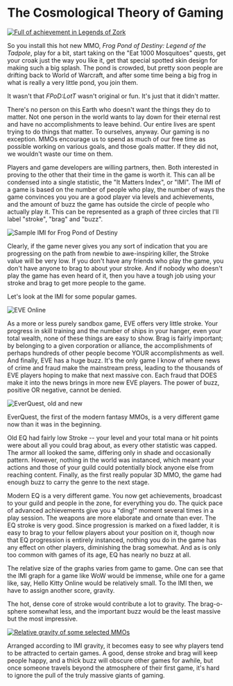 # The Cosmological Theory of Gaming

[![](http://westkarana.com/wp-content/uploads/2010/05/Fullscreen-capture-5162010-71921-PM-480x195.jpg "Full of achievement in Legends of Zork")](http://westkarana.com/wp-content/uploads/2010/05/Fullscreen-capture-5162010-71921-PM.jpg)

So you install this hot new MMO, *Frog Pond of Destiny: Legend of the Tadpole*, play for a bit, start taking on the "Eat 1000 Mosquitoes" quests, get your croak just the way you like it, get that special spotted skin design for making such a big splash. The pond is crowded, but pretty soon people are drifting back to World of Warcraft, and after some time being a big frog in what is really a very little pond, you join them.

It wasn't that *FPoD:LotT* wasn't original or fun. It's just that it didn't matter.

There's no person on this Earth who doesn't want the things they do to matter. Not one person in the world wants to lay down for their eternal rest and have no accomplishments to leave behind. Our entire lives are spent trying to do things that matter. To ourselves, anyway. Our gaming is no exception. MMOs encourage us to spend as much of our free time as possible working on various goals, and those goals matter. If they did not, we wouldn't waste our time on them.

Players and game developers are willing partners, then. Both interested in proving to the other that their time in the game is worth it. This can all be condensed into a single statistic, the "It Matters Index", or "IMI". The IMI of a game is based on the number of people who play, the number of ways the game convinces you you are a good player via levels and achievements, and the amount of buzz the game has outside the circle of people who actually play it. This can be represented as a graph of three circles that I'll label "stroke", "brag" and "buzz".

![](http://westkarana.com/wp-content/uploads/2010/05/fpod.png "Sample IMI for Frog Pond of Destiny")

Clearly, if the game never gives you any sort of indication that you are progressing on the path from newbie to awe-inspiring killer, the Stroke value will be very low. If you don't have any friends who play the game, you don't have anyone to brag to about your stroke. And if nobody who doesn't play the game has even heard of it, then you have a tough job using your stroke and brag to get more people to the game.

Let's look at the IMI for some popular games.

![](http://westkarana.com/wp-content/uploads/2010/05/eve.png "EVE Online")

As a more or less purely sandbox game, EVE offers very little stroke. Your progress in skill training and the number of ships in your hanger, even your total wealth, none of these things are easy to show. Brag is fairly important; by belonging to a given corporation or alliance, the accomplishments of perhaps hundreds of other people become YOUR accomplishments as well. And finally, EVE has a huge buzz. It's the only game I know of where news of crime and fraud make the mainstream press, leading to the thousands of EVE players hoping to make that next massive con. Each fraud that DOES make it into the news brings in more new EVE players. The power of buzz, positive OR negative, cannot be denied.

![](http://westkarana.com/wp-content/uploads/2010/05/eq.png "EverQuest, old and new")

EverQuest, the first of the modern fantasy MMOs, is a very different game now than it was in the beginning.

Old EQ had fairly low Stroke -- your level and your total mana or hit points were about all you could brag about, as every other statistic was capped. The armor all looked the same, differing only in shade and occasionally pattern. However, nothing in the world was instanced, which meant your actions and those of your guild could potentially block anyone else from reaching content. Finally, as the first really popular 3D MMO, the game had enough buzz to carry the genre to the next stage.

Modern EQ is a very different game. You now get achievements, broadcast to your guild and people in the zone, for everything you do. The quick pace of advanced achievements give you a "ding!" moment several times in a play session. The weapons are more elaborate and ornate than ever. The EQ stroke is very good. Since progression is marked on a fixed ladder, it is easy to brag to your fellow players about your position on it, though now that EQ progression is entirely instanced, nothing you do in the game has any effect on other players, diminishing the brag somewhat. And as is only too common with games of its age, EQ has nearly no buzz at all.

The relative size of the graphs varies from game to game. One can see that the IMI graph for a game like WoW would be immense, while one for a game like, say, Hello Kitty Online would be relatively small. To the IMI then, we have to assign another score, gravity.

The hot, dense core of stroke would contribute a lot to gravity. The brag-o-sphere somewhat less, and the important buzz would be the least massive but the most impressive. 

[![](http://westkarana.com/wp-content/uploads/2010/05/solar.png "Relative gravity of some selected MMOs")](http://westkarana.com/wp-content/uploads/2010/05/solar.png)

Arranged according to IMI gravity, it becomes easy to see why players tend to be attracted to certain games. A good, dense stroke and brag will keep people happy, and a thick buzz will obscure other games for awhile, but once someone travels beyond the atmosphere of their first game, it's hard to ignore the pull of the truly massive giants of gaming.

